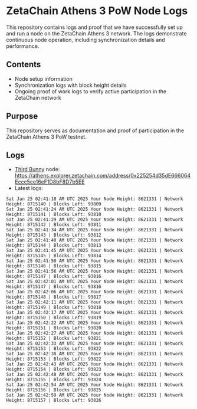 # ZetaChain Athens 3 PoW Node Logs
This repository contains logs and proof that we have successfully set up and run a node on the ZetaChain Athens 3 network. The logs demonstrate continuous node operation, including synchronization details and performance.

## Contents
- Node setup information
- Synchronization logs with block height details
- Ongoing proof of work logs to verify active participation in the ZetaChain network

## Purpose
This repository serves as documentation and proof of participation in the ZetaChain Athens 3 PoW testnet.

## Logs

- [Third Bunny](https://thirdbunny.xyz/) node: https://athens.explorer.zetachain.com/address/0x225254d35dE666064Eccc5ce16eF1D8bF8D7b5EE
- Latest logs:
```
Sat Jan 25 02:41:18 AM UTC 2025 Your Node Height: 8621331 | Network Height: 8715140 | Blocks Left: 93809
Sat Jan 25 02:41:24 AM UTC 2025 Your Node Height: 8621331 | Network Height: 8715141 | Blocks Left: 93810
Sat Jan 25 02:41:29 AM UTC 2025 Your Node Height: 8621331 | Network Height: 8715142 | Blocks Left: 93811
Sat Jan 25 02:41:34 AM UTC 2025 Your Node Height: 8621331 | Network Height: 8715143 | Blocks Left: 93812
Sat Jan 25 02:41:40 AM UTC 2025 Your Node Height: 8621331 | Network Height: 8715144 | Blocks Left: 93813
Sat Jan 25 02:41:45 AM UTC 2025 Your Node Height: 8621331 | Network Height: 8715145 | Blocks Left: 93814
Sat Jan 25 02:41:50 AM UTC 2025 Your Node Height: 8621331 | Network Height: 8715146 | Blocks Left: 93815
Sat Jan 25 02:41:56 AM UTC 2025 Your Node Height: 8621331 | Network Height: 8715147 | Blocks Left: 93816
Sat Jan 25 02:42:01 AM UTC 2025 Your Node Height: 8621331 | Network Height: 8715147 | Blocks Left: 93816
Sat Jan 25 02:42:06 AM UTC 2025 Your Node Height: 8621331 | Network Height: 8715148 | Blocks Left: 93817
Sat Jan 25 02:42:11 AM UTC 2025 Your Node Height: 8621331 | Network Height: 8715149 | Blocks Left: 93818
Sat Jan 25 02:42:17 AM UTC 2025 Your Node Height: 8621331 | Network Height: 8715150 | Blocks Left: 93819
Sat Jan 25 02:42:22 AM UTC 2025 Your Node Height: 8621331 | Network Height: 8715151 | Blocks Left: 93820
Sat Jan 25 02:42:27 AM UTC 2025 Your Node Height: 8621331 | Network Height: 8715152 | Blocks Left: 93821
Sat Jan 25 02:42:33 AM UTC 2025 Your Node Height: 8621331 | Network Height: 8715153 | Blocks Left: 93822
Sat Jan 25 02:42:38 AM UTC 2025 Your Node Height: 8621331 | Network Height: 8715153 | Blocks Left: 93822
Sat Jan 25 02:42:43 AM UTC 2025 Your Node Height: 8621331 | Network Height: 8715154 | Blocks Left: 93823
Sat Jan 25 02:42:48 AM UTC 2025 Your Node Height: 8621331 | Network Height: 8715155 | Blocks Left: 93824
Sat Jan 25 02:42:54 AM UTC 2025 Your Node Height: 8621331 | Network Height: 8715156 | Blocks Left: 93825
Sat Jan 25 02:42:59 AM UTC 2025 Your Node Height: 8621331 | Network Height: 8715157 | Blocks Left: 93826
```
